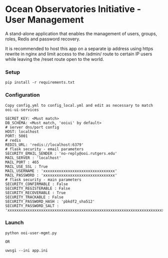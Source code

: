 Ocean Observatories Initiative - User Management
===============

A stand-alone application that enables the management of users, groups, roles, Redis and password recovery.  

It is recommended to host this app on a separate ip address using https rewrite in nginx and limit access to the /admin/ route to
certain IP users while leaving the /reset route open to the world.

### Setup

    pip install -r requirements.txt
### Configuration
    Copy config.yml to config_local.yml and edit as necessary to match ooi-ui-services
    
    SECRET_KEY: <Must match>
    DB_SCHEMA: <Must match, 'ooiui' by default>
    # server dns/port config
    HOST: localhost
    PORT: 5001
    # redis
    REDIS_URL: 'redis://localhost:6379'
    # flask security - email parameters
    SECURITY_EMAIL_SENDER : 'no-reply@ooi.rutgers.edu'
    MAIL_SERVER : 'localhost'
    MAIL_PORT : 465
    MAIL_USE_SSL : True
    MAIL_USERNAME : 'xxxxxxxxxxxxxxxxxxxxxxxxxxxxxxxx'
    MAIL_PASSWORD : 'xxxxxxxxxxxxxxxxxxxxxxxxxxxxxxxx'
    # flask security - main parameters
    SECURITY_CONFIRMABLE : False
    SECURITY_REGISTERABLE : False
    SECURITY_RECOVERABLE : True
    SECURITY_TRACKABLE : False
    SECURITY_PASSWORD_HASH : 'pbkdf2_sha512'
    SECURITY_PASSWORD_SALT : 'xxxxxxxxxxxxxxxxxxxxxxxxxxxxxxxxxxxxxxxxxxxxxxxxxxxxxxxxxxxxxxxxxxxxxxxxxxxxxxxxxxxxxxxxxxxxxxxxxxxxxxxxxxxxxxxxxxxxxxxxxxxxxxxx'

### Launch

    python ooi-user-mgmt.py
    
    OR
    
    uwsgi --ini app.ini


